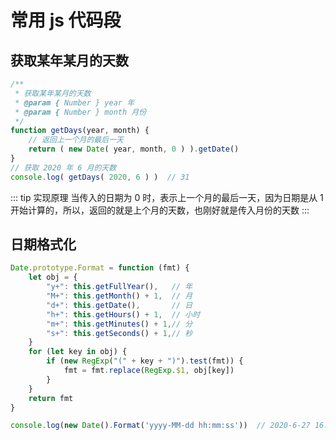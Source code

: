 # 常用 js 代码段

## 获取某年某月的天数

```js
/**
 * 获取某年某月的天数
 * @param { Number } year 年
 * @param { Number } month 月份
 */
function getDays(year, month) {
    // 返回上一个月的最后一天
    return ( new Date( year, month, 0 ) ).getDate()
}
// 获取 2020 年 6 月的天数
console.log( getDays( 2020, 6 ) )  // 31
```

::: tip 实现原理
当传入的日期为 0 时，表示上一个月的最后一天，因为日期是从 1 开始计算的，所以，返回的就是上个月的天数，也刚好就是传入月份的天数
:::

## 日期格式化

```js
Date.prototype.Format = function (fmt) {
    let obj = {
        "y+": this.getFullYear(),   // 年
        "M+": this.getMonth() + 1,  // 月
        "d+": this.getDate(),       // 日
        "h+": this.getHours() + 1,  // 小时
        "m+": this.getMinutes() + 1,// 分
        "s+": this.getSeconds() + 1,// 秒
    }
    for (let key in obj) {
        if (new RegExp("(" + key + ")").test(fmt)) {
            fmt = fmt.replace(RegExp.$1, obj[key])
        }
    }
    return fmt
}

console.log(new Date().Format('yyyy-MM-dd hh:mm:ss'))  // 2020-6-27 16:17:32
```




